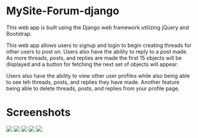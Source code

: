 # MySite-Forum-django

This web app is built using the Django web framework utilizing jQuery and Bootstrap.

This web app allows users to signup and login to begin creating threads for other users to post on. Users also have the ability to reply to a post made. As more threads, posts, and replies are made the first 15 objects will be displayed and a button for fetching the next set of objects will appear.

Users also have the ability to view other user profiles while also being able to see teh threads, posts, and replies they have made. Another feature being able to delete threads, posts, and replies from your profile page.

# Screenshots
<image src="images/Screenshot1.png"/>
<image src="images/Screenshot2.png"/>
<image src="images/Screenshot3.png"/>
<image src="images/Screenshot4.png"/>
<image src="images/Screenshot5.png"/>
